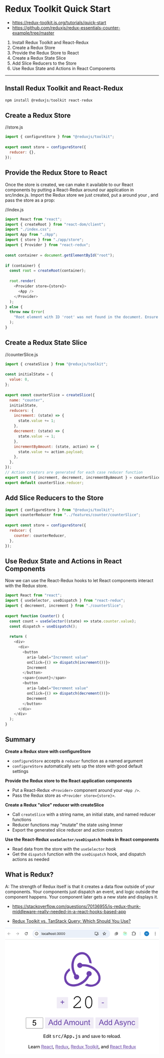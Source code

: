 # Redux Toolkit Quick Start

- https://redux-toolkit.js.org/tutorials/quick-start
- https://github.com/reduxjs/redux-essentials-counter-example/tree/master

1. Install Redux Toolkit and React-Redux
2. Create a Redux Store
3. Provide the Redux Store to React
4. Create a Redux State Slice
5. Add Slice Reducers to the Store
6. Use Redux State and Actions in React Components

<hr />

## Install Redux Toolkit and React-Redux

```js
npm install @reduxjs/toolkit react-redux
```

## Create a Redux Store

//store.js

```js
import { configureStore } from "@reduxjs/toolkit";

export const store = configureStore({
  reducer: {},
});
```

## Provide the Redux Store to React

Once the store is created, we can make it available to our React components by putting a React-Redux <Provider> around our application in src/index.js. Import the Redux store we just created, put a <Provider> around your <App>, and pass the store as a prop:

//index.js

```js
import React from "react";
import { createRoot } from "react-dom/client";
import "./index.css";
import App from "./App";
import { store } from "./app/store";
import { Provider } from "react-redux";

const container = document.getElementById("root");

if (container) {
  const root = createRoot(container);

  root.render(
    <Provider store={store}>
      <App />
    </Provider>
  );
} else {
  throw new Error(
    "Root element with ID 'root' was not found in the document. Ensure there is a corresponding HTML element with the ID 'root' in your HTML file."
  );
}
```

## Create a Redux State Slice

//counterSlice.js

```js
import { createSlice } from "@reduxjs/toolkit";

const initialState = {
  value: 0,
};

export const counterSlice = createSlice({
  name: "counter",
  initialState,
  reducers: {
    increment: (state) => {
      state.value += 1;
    },
    decrement: (state) => {
      state.value -= 1;
    },
    incrementByAmount: (state, action) => {
      state.value += action.payload;
    },
  },
});
// Action creators are generated for each case reducer function
export const { increment, decrement, incrementByAmount } = counterSlice.actions;
export default counterSlice.reducer;
```

## Add Slice Reducers to the Store

```js
import { configureStore } from "@reduxjs/toolkit";
import counterReducer from "../features/counter/counterSlice";

export const store = configureStore({
  reducer: {
    counter: counterReducer,
  },
});
```

## Use Redux State and Actions in React Components

Now we can use the React-Redux hooks to let React components interact with the Redux store.

```js
import React from "react";
import { useSelector, useDispatch } from "react-redux";
import { decrement, increment } from "./counterSlice";

export function Counter() {
  const count = useSelector((state) => state.counter.value);
  const dispatch = useDispatch();

  return (
    <div>
      <div>
        <button
          aria-label="Increment value"
          onClick={() => dispatch(increment())}>
          Increment
        </button>
        <span>{count}</span>
        <button
          aria-label="Decrement value"
          onClick={() => dispatch(decrement())}>
          Decrement
        </button>
      </div>
    </div>
  );
}
```

## Summary

**Create a Redux store with configureStore**

- `configureStore` accepts a `reducer` function as a named argument
- `configureStore` automatically sets up the store with good default settings

**Provide the Redux store to the React application components**

- Put a React-Redux `<Provider>` component around your `<App />`.
- Pass the Redux store as `<Provider store={store}>`.

**Create a Redux "slice" reducer with createSlice**

- Call `createSlice` with a string name, an initial state, and named reducer functions
- Reducer functions may "mutate" the state using Immer
- Export the generated slice reducer and action creators

**Use the React-Redux `useSelector/useDispatch` hooks in React components**

- Read data from the store with the `useSelector` hook
- Get the `dispatch` function with the `useDispatch` hook, and dispatch actions as needed

## What is Redux?

A:
The strength of Redux itself is that it creates a data flow outside of your components. Your components just dispatch an event, and logic outside the component happens. Your component later gets a new state and displays it.

- https://stackoverflow.com/questions/70136955/is-redux-thunk-middleware-really-needed-in-a-react-hooks-based-app

- [Redux Toolkit vs. TanStack Query: Which Should You Use?](https://medium.com/@andrew.chester/redux-toolkit-vs-tanstack-query-which-should-you-use-3f22ffe29820)

![](./screen1.png)

